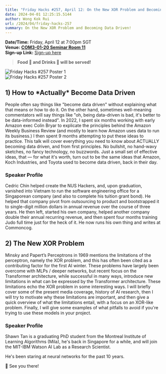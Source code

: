 ```yaml
---
title: "Friday Hacks #257, April 12: On the New XOR Problem and Becoming Data Driven"
date: 2024-04-01 12:25:15.5144
author: Wong Kok Rui
url: /2024/04/friday-hacks-257
summary: On the New XOR Problem and Becoming Data Driven!
---
```


**Date/Time:** Friday, April 12 at 7:00pm SGT<br />
**Venue:** [**COM3-01-20 Seminar Room 11**](https://maps.app.goo.gl/ZLYgaKX8dL4uJjFc7)<br />
**Sign-up Link:** [Sign-up here](https://hckr.cc/fh-257-signup)<br />

> **Food 🍕 and Drinks 🧋 will be served!**

<img src="/img/2024/fh/257-1.jpg" alt="Friday Hacks #257 Poster 1" /><br />
<img src="/img/2024/fh/257-2.jpg" alt="Friday Hacks #257 Poster 2" /><br />

## 1) How to \*Actually\* Become Data Driven

People often say things like "become data driven" without explaining what that means or how to do it. On the other hand, sometimes well-meaning commentators will say things like "oh, being data-driven is bad, it's better to be data-informed instead". In 2022, I spent six months working with early Amazon exec Colin Bryar to explicate the principles behind the Amazon Weekly Business Review (and mostly to learn how Amazon uses data to run its business.) I then spent 9 months attempting to put these ideas to practice. This talk will cover everything you need to know about ACTUALLY becoming data driven, and from first principles. No bullshit, no hand-wavy sketches, no fancy technology, no buzzwords. Just a small set of effective ideas, that — for what it's worth, turn out to be the same ideas that Amazon, Koch Industries, and Toyota used to become data driven, back in their day.

### Speaker Profile

Cedric Chin helped create the NUS Hackers, and, upon graduation, vanished into Vietnam to run the software engineering office for a Singaporean company (and also to complete his tuition grant bond). He helped that company pivot from outsourcing to product and bootstrapped it to single-digit million dollars in annual revenue over the course of three years. He then left, started his own company, helped another company double their annual recurring revenue, and then spent four months training Judo full time just for the heck of it. He now runs his own thing and writes at Commoncog.

## 2) The New XOR Problem

Minsky and Papert’s Perceptrons in 1969 mentions the limitations of the perceptron, namely the XOR problem, and this has often been cited as a contributing factor for the first AI winter. These problems have largely been overcome with MLPs / deeper networks, but recent focus on the Transformer architecture, while successful in many ways, introduce new limitations in what can be expressed by the Transformer architecture. These limitations echo the XOR problem in some interesting ways. I will briefly cover some of the present media coverage, history of AI research, then I will try to motivate why these limitations are important, and then give a quick overview of what the limitations entail, with a focus on an XOR-like problem.  Finally, I will give some examples of what pitfalls to avoid if you're trying to use these models in your project.

### Speaker Profile

Shawn Tan is a graduating PhD student from the Montreal Institute of Learning Algorithms (Mila), he's back in Singapore for a while, and will join the MIT-IBM Watson AI Lab as a Research Scientist.

He's been staring at neural networks for the past 10 years.

👋 See you there!

